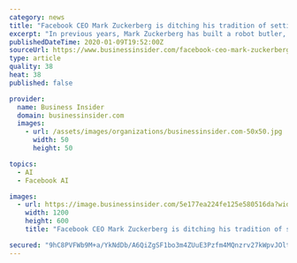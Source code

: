 ```yaml
---
category: news
title: "Facebook CEO Mark Zuckerberg is ditching his tradition of setting himself wacky New Year's resolutions"
excerpt: "In previous years, Mark Zuckerberg has built a robot butler, learned Mandarin, and only eaten meat from animals he killed himself."
publishedDateTime: 2020-01-09T19:52:00Z
sourceUrl: https://www.businessinsider.com/facebook-ceo-mark-zuckerberg-ends-annual-challenges-new-years-resolutions-2020-1
type: article
quality: 38
heat: 38
published: false

provider:
  name: Business Insider
  domain: businessinsider.com
  images:
    - url: /assets/images/organizations/businessinsider.com-50x50.jpg
      width: 50
      height: 50

topics:
  - AI
  - Facebook AI

images:
  - url: https://image.businessinsider.com/5e177ea224fe125e580516da?width=1200&format=jpeg
    width: 1200
    height: 600
    title: "Facebook CEO Mark Zuckerberg is ditching his tradition of setting himself wacky New Year's resolutions"

secured: "9hC8PVFWb9M+a/YkNdDb/A6QiZgSF1bo3m4ZUuE3Pzfm4MQnzrv27kWpvJOltRpn/XmiSQbkVdomL9xGSG82MbKWBpUwoiHZ3p6riccxzrAGhOtVQN8UMs8D74eswWVwMX3ZtLqb/vUXxPUXVPQRQ805ZU8SNUv+4EGv8F2d2ONjby342IcDNFkA6MqD61wvpB5LmhJ9thyWImL2VtUVUwIxyVdm11dt4JNYh6c+hGHyj/C5zs+qARzABWVkM9FZ5DTbeSHJTRFtgnpLzYMFUV3+2AyP76I0YROAlxc4HEk=;viAjyNKvq+q+JQosDMnVWw=="
---
```


